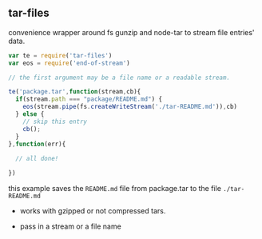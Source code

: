 tar-files
---------

convenience wrapper around fs gunzip and node-tar to stream file entries' data.

```js
var te = require('tar-files')
var eos = require('end-of-stream')

// the first argument may be a file name or a readable stream.

te('package.tar',function(stream,cb){
  if(stream.path === "package/README.md") {
    eos(stream.pipe(fs.createWriteStream('./tar-README.md')),cb)
  } else {
    // skip this entry
    cb();
  }
},function(err){
  
  // all done!

})

```

this example saves the `README.md` file from package.tar to the file `./tar-README.md`

- works with gzipped or not compressed tars.

- pass in a stream or a file name
